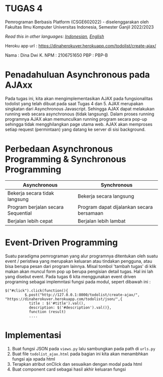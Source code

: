 # TUGAS 4

Pemrograman Berbasis Platform (CSGE602022) - diselenggarakan oleh Fakultas Ilmu Komputer Universitas Indonesia, Semester Ganjil 2022/2023

*Read this in other languages: [Indonesian](README.md), [English](README.en.md)*

Heroku app url : https://dinaherokuver.herokuapp.com/todolist/create-ajax/

Nama  : Dina Dwi K.
NPM   : 2106751650
PBP   : PBP-B

# Penadahuluan Asynchronous pada AJAxx
Pada tugas ini, kita akan mengimplementasikan AJAX pada fungsionalitas todolist yang telah dibuat pada saat Tugas 4 dan 5. AJAX merupakan singkatan dari Asynchronous Javascript. 
Sehingga AJAX dapat melakukan running web secara asynchronous (tidak langsung). Dalam proses running programnya AJAX akan memunculkan running program secara pop-up sehingga tidak mengghilangkan page utama web. AJAX akan memproses setiap request (permintaan) yang datang ke server di sisi background.

# Perbedaan Asynchronous Programming & Synchronous Programming

| Asynchronous | Synchronous |
| ------------ | ----------- |
| Bekerja secara tidak langsung | Bekerja secara langsung|
| Program berjalan secara Sequential | Program dapat dijalankan secara bersamaan |
| Berjalan lebih cepat | Berjalan lebih lambat |

# Event-Driven Programming
 Suatu paradigma pemrograman yang alur programnya ditentukan oleh suatu event / peristiwa yang merupakan keluaran atau tindakan pengguna, atau bisa berupa pesan dari program lainnya. Misal tombol 'tambah tugas' di klik makan akan muncul form pop up berupa pengisian detail tugas. Hal ini lah yang disebut event. 
 Pada tugas 6 kita menggunakan event driven programing sebagai implemntasi fungsi pada modul, sepert dibawah ini :
 ```
 $("#click").click(function(){
          $.post("http://127.0.0.1:8000/todolist/create-ajax/", "https://dinaherokuver.herokuapp.com/todolist/json/",{
            title : $('#title').val(),
            description: $('#description').val()},
            function (result)
            ....
  ```
  
  # Implementasi
  1. Buat fungsi JSON pada `views.py` lalu sambungkan pada path di `urls.py`
  2. Buat file `todolist_ajax.html` pada bagian ini kita akan menambhkan fungsi aja xpada html
  3. Terapkan atribut onClick dan sesuaikan dengan modal pada html
  4. Buat component card sebagai hasil akhir keluaran fungsi 
